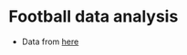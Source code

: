 # Football data analysis

- Data from [here](https://github.com/rfordatascience/tidytuesday/tree/master/data/2021/2021-03-02)